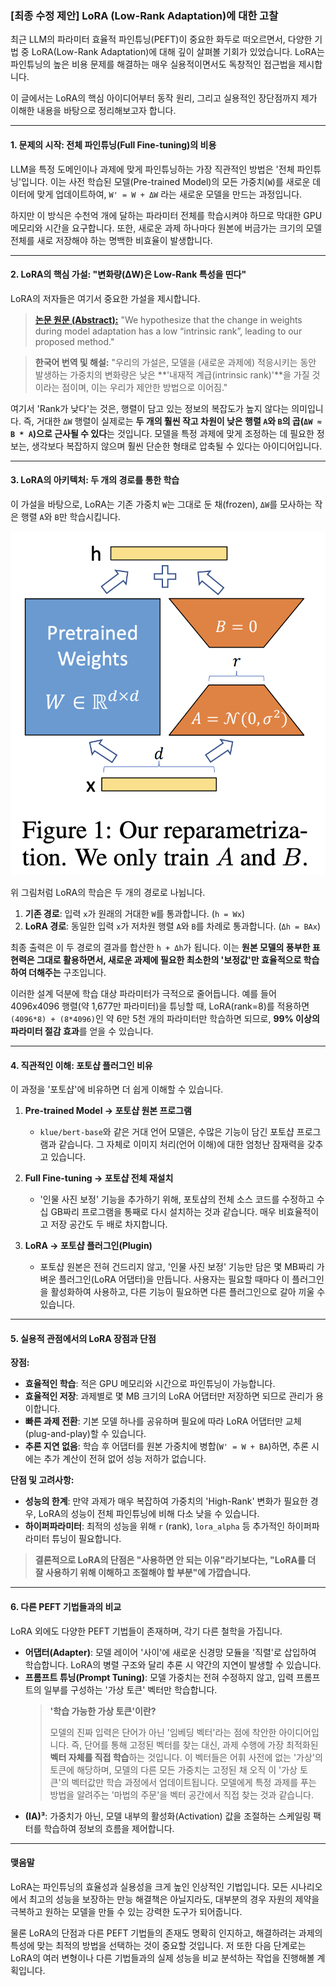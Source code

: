 ### [최종 수정 제안] LoRA (Low-Rank Adaptation)에 대한 고찰

최근 LLM의 파라미터 효율적 파인튜닝(PEFT)이 중요한 화두로 떠오르면서, 다양한 기법 중 LoRA(Low-Rank Adaptation)에 대해 깊이 살펴볼 기회가 있었습니다. LoRA는 파인튜닝의 높은 비용 문제를 해결하는 매우 실용적이면서도 독창적인 접근법을 제시합니다.

이 글에서는 LoRA의 핵심 아이디어부터 동작 원리, 그리고 실용적인 장단점까지 제가 이해한 내용을 바탕으로 정리해보고자 합니다.

---

#### 1. 문제의 시작: 전체 파인튜닝(Full Fine-tuning)의 비용

LLM을 특정 도메인이나 과제에 맞게 파인튜닝하는 가장 직관적인 방법은 '전체 파인튜닝'입니다. 이는 사전 학습된 모델(Pre-trained Model)의 모든 가중치(`W`)를 새로운 데이터에 맞게 업데이트하여, `W' = W + ΔW` 라는 새로운 모델을 만드는 과정입니다.

하지만 이 방식은 수천억 개에 달하는 파라미터 전체를 학습시켜야 하므로 막대한 GPU 메모리와 시간을 요구합니다. 또한, 새로운 과제 하나마다 원본에 버금가는 크기의 모델 전체를 새로 저장해야 하는 명백한 비효율이 발생합니다.

---

#### 2. LoRA의 핵심 가설: "변화량(ΔW)은 Low-Rank 특성을 띤다"

LoRA의 저자들은 여기서 중요한 가설을 제시합니다.

> **[논문 원문 (Abstract):](https://arxiv.org/pdf/2106.09685)**
> "We hypothesize that the change in weights during model adaptation has a low “intrinsic rank”, leading to our proposed method."

> **한국어 번역 및 해설:**
> "우리의 가설은, 모델을 (새로운 과제에) 적응시키는 동안 발생하는 가중치의 변화량은 낮은 **'내재적 계급(intrinsic rank)'**을 가질 것이라는 점이며, 이는 우리가 제안한 방법으로 이어짐."

여기서 'Rank가 낮다'는 것은, 행렬이 담고 있는 정보의 복잡도가 높지 않다는 의미입니다. 즉, 거대한 `ΔW` 행렬이 실제로는 **두 개의 훨씬 작고 차원이 낮은 행렬 `A`와 `B`의 곱(`ΔW ≈ B * A`)으로 근사될 수 있다**는 것입니다. 모델을 특정 과제에 맞게 조정하는 데 필요한 정보는, 생각보다 복잡하지 않으며 훨씬 단순한 형태로 압축될 수 있다는 아이디어입니다.

---

#### 3. LoRA의 아키텍처: 두 개의 경로를 통한 학습

이 가설을 바탕으로, LoRA는 기존 가중치 `W`는 그대로 둔 채(frozen), `ΔW`를 모사하는 작은 행렬 `A`와 `B`만 학습시킵니다.

![lora](/public/assets/lora.png)

위 그림처럼 LoRA의 학습은 두 개의 경로로 나뉩니다.

1.  **기존 경로**: 입력 `x`가 원래의 거대한 `W`를 통과합니다. (`h = Wx`)
2.  **LoRA 경로**: 동일한 입력 `x`가 저차원 행렬 `A`와 `B`를 차례로 통과합니다. (`Δh = BAx`)

최종 출력은 이 두 경로의 결과를 합산한 `h + Δh`가 됩니다. 이는 **원본 모델의 풍부한 표현력은 그대로 활용하면서, 새로운 과제에 필요한 최소한의 '보정값'만 효율적으로 학습하여 더해주는** 구조입니다.

이러한 설계 덕분에 학습 대상 파라미터가 극적으로 줄어듭니다. 예를 들어 4096x4096 행렬(약 1,677만 파라미터)을 튜닝할 때, LoRA(rank=8)를 적용하면 `(4096*8) + (8*4096)`인 약 6만 5천 개의 파라미터만 학습하면 되므로, **99% 이상의 파라미터 절감 효과**를 얻을 수 있습니다.

---

#### 4. 직관적인 이해: 포토샵 플러그인 비유

이 과정을 '포토샵'에 비유하면 더 쉽게 이해할 수 있습니다.

1.  **Pre-trained Model -> 포토샵 원본 프로그램**
    -   `klue/bert-base`와 같은 거대 언어 모델은, 수많은 기능이 담긴 포토샵 프로그램과 같습니다. 그 자체로 이미지 처리(언어 이해)에 대한 엄청난 잠재력을 갖추고 있습니다.

2.  **Full Fine-tuning -> 포토샵 전체 재설치**
    -   '인물 사진 보정' 기능을 추가하기 위해, 포토샵의 전체 소스 코드를 수정하고 수십 GB짜리 프로그램을 통째로 다시 설치하는 것과 같습니다. 매우 비효율적이고 저장 공간도 두 배로 차지합니다.

3.  **LoRA -> 포토샵 플러그인(Plugin)**
    -   포토샵 원본은 전혀 건드리지 않고, '인물 사진 보정' 기능만 담은 몇 MB짜리 가벼운 플러그인(LoRA 어댑터)을 만듭니다. 사용자는 필요할 때마다 이 플러그인을 활성화하여 사용하고, 다른 기능이 필요하면 다른 플러그인으로 갈아 끼울 수 있습니다.

---

#### 5. 실용적 관점에서의 LoRA 장점과 단점

**장점:**

-   **효율적인 학습**: 적은 GPU 메모리와 시간으로 파인튜닝이 가능합니다.
-   **효율적인 저장**: 과제별로 몇 MB 크기의 LoRA 어댑터만 저장하면 되므로 관리가 용이합니다.
-   **빠른 과제 전환**: 기본 모델 하나를 공유하며 필요에 따라 LoRA 어댑터만 교체(plug-and-play)할 수 있습니다.
-   **추론 지연 없음**: 학습 후 어댑터를 원본 가중치에 병합(`W' = W + BA`)하면, 추론 시에는 추가 계산이 전혀 없어 성능 저하가 없습니다.

**단점 및 고려사항:**

-   **성능의 한계**: 만약 과제가 매우 복잡하여 가중치의 'High-Rank' 변화가 필요한 경우, LoRA의 성능이 전체 파인튜닝에 비해 다소 낮을 수 있습니다.
-   **하이퍼파라미터**: 최적의 성능을 위해 `r` (rank), `lora_alpha` 등 추가적인 하이퍼파라미터 튜닝이 필요합니다.

> **결론적으로 LoRA의 단점은 "사용하면 안 되는 이유"라기보다는, "LoRA를 더 잘 사용하기 위해 이해하고 조절해야 할 부분"에 가깝습니다.**

---

#### 6. 다른 PEFT 기법들과의 비교

LoRA 외에도 다양한 PEFT 기법들이 존재하며, 각기 다른 철학을 가집니다.

-   **어댑터(Adapter)**: 모델 레이어 '사이'에 새로운 신경망 모듈을 '직렬'로 삽입하여 학습합니다. LoRA의 병렬 구조와 달리 추론 시 약간의 지연이 발생할 수 있습니다.
-   **프롬프트 튜닝(Prompt Tuning)**: 모델 가중치는 전혀 수정하지 않고, 입력 프롬프트의 일부를 구성하는 '가상 토큰' 벡터만 학습합니다.
    > **'학습 가능한 가상 토큰'이란?**
    > 
    > 모델의 진짜 입력은 단어가 아닌 '임베딩 벡터'라는 점에 착안한 아이디어입니다. 즉, 단어를 통해 고정된 벡터를 찾는 대신, 과제 수행에 가장 최적화된 **벡터 자체를 직접 학습**하는 것입니다. 이 벡터들은 어휘 사전에 없는 '가상'의 토큰에 해당하며, 모델의 다른 모든 가중치는 고정된 채 오직 이 '가상 토큰'의 벡터값만 학습 과정에서 업데이트됩니다. 모델에게 특정 과제를 푸는 방법을 알려주는 '마법의 주문'을 벡터 공간에서 직접 찾는 것과 같습니다.
-   **(IA)³**: 가중치가 아닌, 모델 내부의 활성화(Activation) 값을 조절하는 스케일링 팩터를 학습하여 정보의 흐름을 제어합니다.

---

#### 맺음말

LoRA는 파인튜닝의 효율성과 실용성을 크게 높인 인상적인 기법입니다. 모든 시나리오에서 최고의 성능을 보장하는 만능 해결책은 아닐지라도, 대부분의 경우 자원의 제약을 극복하고 원하는 모델을 만들 수 있는 강력한 도구가 되어줍니다.

물론 LoRA의 단점과 다른 PEFT 기법들의 존재도 명확히 인지하고, 해결하려는 과제의 특성에 맞는 최적의 방법을 선택하는 것이 중요할 것입니다. 저 또한 다음 단계로는 LoRA의 여러 변형이나 다른 기법들과의 실제 성능을 비교 분석하는 작업을 진행해볼 계획입니다.